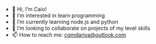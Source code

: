 - 👋 Hi, I’m Caio!
- 👀 I’m interested in learn programming
- 🌱 I’m currently learning node.js and python
- 💞️ I’m looking to collaborate on projects of my level skills
- 📫 How to reach me: cgmdariva@outlook.com

<!---
cgmdariva/cgmdariva is a ✨ special ✨ repository because its `README.md` (this file) appears on your GitHub profile.
You can click the Preview link to take a look at your changes.
--->
